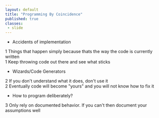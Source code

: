 ```yaml
---
layout: default
title: "Programming By Coincidence"
published: true
classes:
 - slide
---
```


* Accidents of implementation
<div class="presenter-note">1 Things that happen simply because thats the way the code is currently written</div>
<div class="presenter-note">1 Keep throwing code out there and see what sticks</div>

* Wizards/Code Generators
<div class="presenter-note">2 If you don't understand what it does, don't use it</div>
<div class="presenter-note">2 Eventually code will become "yours" and you will not know how to fix it</div>

* How to program deliberately?
<div class="presenter-note">3 Only rely on documented behavior. If you can't then document your assumptions well</div>


